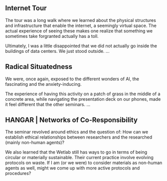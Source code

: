 ## Internet Tour
The tour was a long walk where we learned about the physical structures and infrastructure that enable the internet, a seemingly virtual space. The actual experience of seeing these makes one realize that something we sometimes take forgranted actually has a toll. 

Ultimately, I was a little disappointed that we did not actually go inside the buildings of data centers. We just stood outside. ...

## Radical Situatedness
We were, once again, exposed to the different wonders of AI, the fascinating and the anxiety-inducing. 

The experience of having this activity on a patch of grass in the middle of a concrete area, while navigating the presentation deck on our phones, made it feel different that the other seminars.  ...

## HANGAR | Networks of Co-Responsibility
The seminar revolved around ethics and the question of: How can we establish ethical relationships between researchers and the researched (mainly non-human agents)? 

We also learned that the Wetlab still has ways to go in terms of being circular or materially sustainable. Their current practice involve evolving protocols on waste. If I am (or we were) to consider materials as non-human agents as well, might we come up with more active protocols and procedures?

